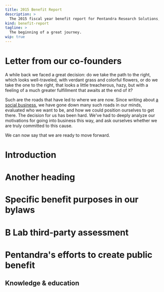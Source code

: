 ```yaml
---
title: 2015 Benefit Report
description: >
  The 2015 fiscal year benefit report for Pentandra Research Solutions, Inc.
kind: benefit-report
tagline: >
  The beginning of a great journey.
wip: true
---
```


# Letter from our co-founders

A while back we faced a great decision: do we take the path to the right, which
looks well-traveled, with verdant grass and colorful flowers, or do we take the
one to the right, that looks a little treacherous, hazy, but with a feeling of
a much greater fulfillment that awaits at the end of it?

Such are the roads that have led to where we are now. Since writing about [a
social business](/blog/a-social-business/), we have gone down many such roads
in our minds, evaluated who we want to be, and how we could position ourselves
to get there. The decision for us has been hard. We've had to deeply analyze
our motivations for going into business this way, and ask ourselves whether we
are truly committed to this cause.

We can now say that we are ready to move forward. 

# Introduction

# Another heading

# Specific benefit purposes in our bylaws

# B Lab third-party assessment

# Pentandra's efforts to create public benefit

## Knowledge & education
